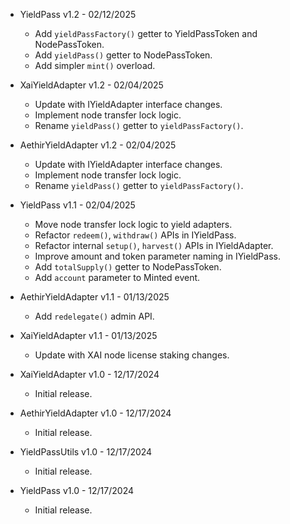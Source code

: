 * YieldPass v1.2 - 02/12/2025
    * Add `yieldPassFactory()` getter to YieldPassToken and NodePassToken.
    * Add `yieldPass()` getter to NodePassToken.
    * Add simpler `mint()` overload.

* XaiYieldAdapter v1.2 - 02/04/2025
    * Update with IYieldAdapter interface changes.
    * Implement node transfer lock logic.
    * Rename `yieldPass()` getter to `yieldPassFactory()`.

* AethirYieldAdapter v1.2 - 02/04/2025
    * Update with IYieldAdapter interface changes.
    * Implement node transfer lock logic.
    * Rename `yieldPass()` getter to `yieldPassFactory()`.

* YieldPass v1.1 - 02/04/2025
    * Move node transfer lock logic to yield adapters.
    * Refactor `redeem()`, `withdraw()` APIs in IYieldPass.
    * Refactor internal `setup()`, `harvest()` APIs in IYieldAdapter.
    * Improve amount and token parameter naming in IYieldPass.
    * Add `totalSupply()` getter to NodePassToken.
    * Add `account` parameter to Minted event.

* AethirYieldAdapter v1.1 - 01/13/2025
    * Add `redelegate()` admin API.

* XaiYieldAdapter v1.1 - 01/13/2025
    * Update with XAI node license staking changes.

* XaiYieldAdapter v1.0 - 12/17/2024
    * Initial release.

* AethirYieldAdapter v1.0 - 12/17/2024
    * Initial release.

* YieldPassUtils v1.0 - 12/17/2024
    * Initial release.

* YieldPass v1.0 - 12/17/2024
    * Initial release.
